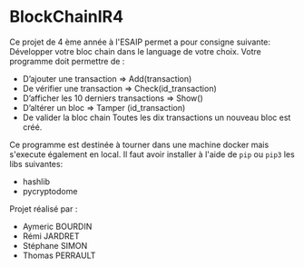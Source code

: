 # BlockChainIR4
Ce projet de 4 ème année à l'ESAIP permet a pour consigne suivante:
Développer votre bloc chain dans le language de votre choix.
Votre programme doit permettre de :
* D’ajouter une transaction => Add(transaction)
* De vérifier une transaction => Check(id_transaction)
* D’afficher les 10 derniers transactions => Show()
* D’altérer un bloc => Tamper (id_transaction)
* De valider la bloc chain
Toutes les dix transactions un nouveau bloc est créé.

Ce programme est destinée à tourner dans une machine docker mais s'execute également en local.
Il faut avoir installer à l'aide de `pip` ou `pip3` les libs suivantes:
* hashlib
* pycryptodome

Projet réalisé par :
* Aymeric BOURDIN
* Rémi JARDRET
* Stéphane SIMON
* Thomas PERRAULT
